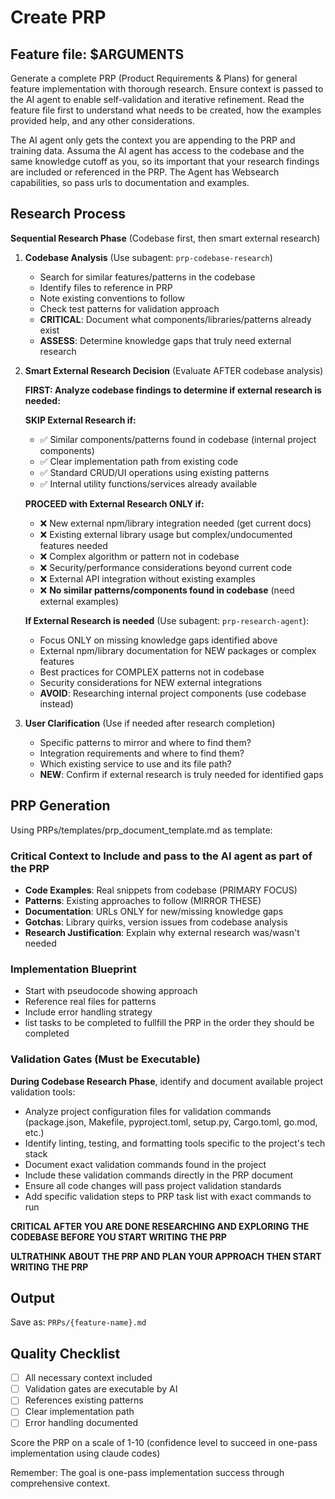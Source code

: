 # Create PRP

## Feature file: $ARGUMENTS

Generate a complete PRP (Product Requirements & Plans) for general feature implementation with thorough
research. Ensure context is passed to the AI agent to enable self-validation and
iterative refinement. Read the feature file first to understand what needs to be
created, how the examples provided help, and any other considerations.

The AI agent only gets the context you are appending to the PRP and training
data. Assuma the AI agent has access to the codebase and the same knowledge
cutoff as you, so its important that your research findings are included or
referenced in the PRP. The Agent has Websearch capabilities, so pass urls to
documentation and examples.

## Research Process

**Sequential Research Phase** (Codebase first, then smart external research)

1. **Codebase Analysis** (Use subagent: `prp-codebase-research`)
    - Search for similar features/patterns in the codebase
    - Identify files to reference in PRP
    - Note existing conventions to follow
    - Check test patterns for validation approach
    - **CRITICAL**: Document what components/libraries/patterns already exist
    - **ASSESS**: Determine knowledge gaps that truly need external research

2. **Smart External Research Decision** (Evaluate AFTER codebase analysis)
   
   **FIRST: Analyze codebase findings to determine if external research is needed:**
   
   **SKIP External Research if:**
   - ✅ Similar components/patterns found in codebase (internal project components)
   - ✅ Clear implementation path from existing code
   - ✅ Standard CRUD/UI operations using existing patterns
   - ✅ Internal utility functions/services already available
   
   **PROCEED with External Research ONLY if:**
   - ❌ New external npm/library integration needed (get current docs)
   - ❌ Existing external library usage but complex/undocumented features needed
   - ❌ Complex algorithm or pattern not in codebase
   - ❌ Security/performance considerations beyond current code
   - ❌ External API integration without existing examples
   - ❌ **No similar patterns/components found in codebase** (need external examples)
   
   **If External Research is needed** (Use subagent: `prp-research-agent`):
   - Focus ONLY on missing knowledge gaps identified above
   - External npm/library documentation for NEW packages or complex features
   - Best practices for COMPLEX patterns not in codebase
   - Security considerations for NEW external integrations
   - **AVOID**: Researching internal project components (use codebase instead)

3. **User Clarification** (Use if needed after research completion)
    - Specific patterns to mirror and where to find them?
    - Integration requirements and where to find them?
    - Which existing service to use and its file path?
    - **NEW**: Confirm if external research is truly needed for identified gaps

## PRP Generation

Using PRPs/templates/prp_document_template.md as template:

### Critical Context to Include and pass to the AI agent as part of the PRP

- **Code Examples**: Real snippets from codebase (PRIMARY FOCUS)
- **Patterns**: Existing approaches to follow (MIRROR THESE)
- **Documentation**: URLs ONLY for new/missing knowledge gaps
- **Gotchas**: Library quirks, version issues from codebase analysis
- **Research Justification**: Explain why external research was/wasn't needed

### Implementation Blueprint

- Start with pseudocode showing approach
- Reference real files for patterns
- Include error handling strategy
- list tasks to be completed to fullfill the PRP in the order they should be
  completed

### Validation Gates (Must be Executable)

**During Codebase Research Phase**, identify and document available project
validation tools:

- Analyze project configuration files for validation commands (package.json,
  Makefile, pyproject.toml, setup.py, Cargo.toml, go.mod, etc.)
- Identify linting, testing, and formatting tools specific to the project's tech
  stack
- Document exact validation commands found in the project
- Include these validation commands directly in the PRP document
- Ensure all code changes will pass project validation standards
- Add specific validation steps to PRP task list with exact commands to run

**CRITICAL AFTER YOU ARE DONE RESEARCHING AND EXPLORING THE CODEBASE BEFORE YOU
START WRITING THE PRP**

**ULTRATHINK ABOUT THE PRP AND PLAN YOUR APPROACH THEN START WRITING THE PRP**

## Output

Save as: `PRPs/{feature-name}.md`

## Quality Checklist

- [ ] All necessary context included
- [ ] Validation gates are executable by AI
- [ ] References existing patterns
- [ ] Clear implementation path
- [ ] Error handling documented

Score the PRP on a scale of 1-10 (confidence level to succeed in one-pass
implementation using claude codes)

Remember: The goal is one-pass implementation success through comprehensive
context.
